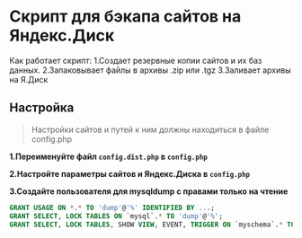 # Скрипт для бэкапа сайтов на Яндекс.Диск

Как работает скрипт:
1.Создает резервные копии сайтов и их баз данных.
2.Запаковывает файлы в архивы .zip или .tgz
3.Заливает архивы на Я.Диск

## Настройка

> Настройки сайтов и путей к ним должны находиться в файле config.php

__1.Переименуйте файл `config.dist.php` в `config.php`__

__2.Настройте параметры сайтов и Яндекс.Диска в `config.php`__

__3.Создайте пользователя для mysqldump с правами только на чтение__

```sql
GRANT USAGE ON *.* TO 'dump'@'%' IDENTIFIED BY ...;
GRANT SELECT, LOCK TABLES ON `mysql`.* TO 'dump'@'%';
GRANT SELECT, LOCK TABLES, SHOW VIEW, EVENT, TRIGGER ON `myschema`.* TO 'dump'@'%';
```

